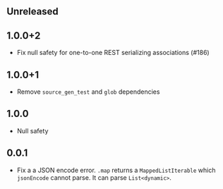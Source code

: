 ## Unreleased

## 1.0.0+2

* Fix null safety for one-to-one REST serializing associations (#186)

## 1.0.0+1

* Remove `source_gen_test` and `glob` dependencies

## 1.0.0

* Null safety

## 0.0.1

* Fix a a JSON encode error. `.map` returns a `MappedListIterable` which `jsonEncode` cannot parse. It can parse `List<dynamic>`.
